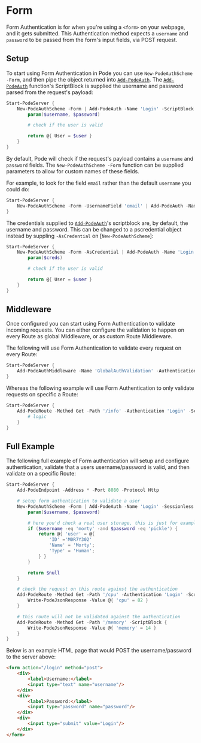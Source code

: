 # Form

Form Authentication is for when you're using a `<form>` on your webpage, and it gets submitted. This Authentication method expects a `username` and `password` to be passed from the form's input fields, via POST request.

## Setup

To start using Form Authentication in Pode you can use `New-PodeAuthScheme -Form`, and then pipe the object returned into [`Add-PodeAuth`](../../../../Functions/Authentication/Add-PodeAuth). The [`Add-PodeAuth`](../../../../Functions/Authentication/Add-PodeAuth) function's ScriptBlock is supplied the username and password parsed from the request's payload:

```powershell
Start-PodeServer {
    New-PodeAuthScheme -Form | Add-PodeAuth -Name 'Login' -ScriptBlock {
        param($username, $password)

        # check if the user is valid

        return @{ User = $user }
    }
}
```

By default, Pode will check if the request's payload contains a `username` and `password` fields. The `New-PodeAuthScheme -Form` function can be supplied parameters to allow for custom names of these fields.

For example, to look for the field `email` rather than the default `username` you could do:

```powershell
Start-PodeServer {
    New-PodeAuthScheme -Form -UsernameField 'email' | Add-PodeAuth -Name 'Login' -ScriptBlock {}
}
```

The credentials supplied to [`Add-PodeAuth`](../../../../Functions/Authentication/Add-PodeAuth)'s scriptblock are, by default, the username and password. This can be changed to a pscredential object instead by suppling `-AsCredential` on [`New-PodeAuthScheme`]:

```powershell
Start-PodeServer {
    New-PodeAuthScheme -Form -AsCredential | Add-PodeAuth -Name 'Login' -ScriptBlock {
        param($creds)

        # check if the user is valid

        return @{ User = $user }
    }
}
```

## Middleware

Once configured you can start using Form Authentication to validate incoming requests. You can either configure the validation to happen on every Route as global Middleware, or as custom Route Middleware.

The following will use Form Authentication to validate every request on every Route:

```powershell
Start-PodeServer {
    Add-PodeAuthMiddleware -Name 'GlobalAuthValidation' -Authentication 'Login'
}
```

Whereas the following example will use Form Authentication to only validate requests on specific a Route:

```powershell
Start-PodeServer {
    Add-PodeRoute -Method Get -Path '/info' -Authentication 'Login' -ScriptBlock {
        # logic
    }
}
```

## Full Example

The following full example of Form authentication will setup and configure authentication, validate that a users username/password is valid, and then validate on a specific Route:

```powershell
Start-PodeServer {
    Add-PodeEndpoint -Address * -Port 8080 -Protocol Http

    # setup form authentication to validate a user
    New-PodeAuthScheme -Form | Add-PodeAuth -Name 'Login' -Sessionless -ScriptBlock {
        param($username, $password)

        # here you'd check a real user storage, this is just for example
        if ($username -eq 'morty' -and $password -eq 'pickle') {
            return @{ 'user' = @{
                'ID' ='M0R7Y302'
                'Name' = 'Morty';
                'Type' = 'Human';
            } }
        }

        return $null
    }

    # check the request on this route against the authentication
    Add-PodeRoute -Method Get -Path '/cpu' -Authentication 'Login' -ScriptBlock {
        Write-PodeJsonResponse -Value @{ 'cpu' = 82 }
    }

    # this route will not be validated against the authentication
    Add-PodeRoute -Method Get -Path '/memory' -ScriptBlock {
        Write-PodeJsonResponse -Value @{ 'memory' = 14 }
    }
}
```

Below is an example HTML page that would POST the username/password to the server above:

```html
<form action="/login" method="post">
    <div>
        <label>Username:</label>
        <input type="text" name="username"/>
    </div>
    <div>
        <label>Password:</label>
        <input type="password" name="password"/>
    </div>
    <div>
        <input type="submit" value="Login"/>
    </div>
</form>
```
